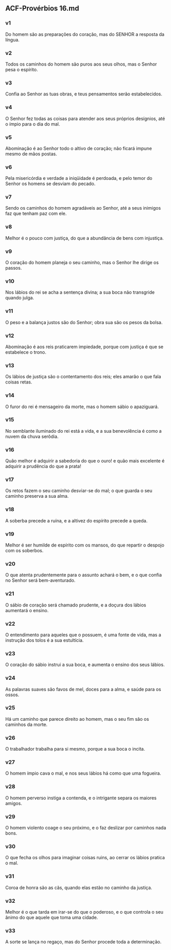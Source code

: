 ## ACF-Provérbios 16.md
### v1
 Do homem são as preparações do coração, mas do SENHOR a resposta da língua.
### v2
 Todos os caminhos do homem são puros aos seus olhos, mas o Senhor pesa o espírito.
### v3
 Confia ao Senhor as tuas obras, e teus pensamentos serão estabelecidos.
### v4
 O Senhor fez todas as coisas para atender aos seus próprios desígnios, até o ímpio para o dia do mal.
### v5
 Abominação é ao Senhor todo o altivo de coração; não ficará impune mesmo de mãos postas.
### v6
 Pela misericórdia e verdade a iniqüidade é perdoada, e pelo temor do Senhor os homens se desviam do pecado.
### v7
 Sendo os caminhos do homem agradáveis ao Senhor, até a seus inimigos faz que tenham paz com ele.
### v8
 Melhor é o pouco com justiça, do que a abundância de bens com injustiça.
### v9
 O coração do homem planeja o seu caminho, mas o Senhor lhe dirige os passos.
### v10
 Nos lábios do rei se acha a sentença divina; a sua boca não transgride quando julga.
### v11
 O peso e a balança justos são do Senhor; obra sua são os pesos da bolsa.
### v12
 Abominação é aos reis praticarem impiedade, porque com justiça é que se estabelece o trono.
### v13
 Os lábios de justiça são o contentamento dos reis; eles amarão o que fala coisas retas.
### v14
 O furor do rei é mensageiro da morte, mas o homem sábio o apaziguará.
### v15
 No semblante iluminado do rei está a vida, e a sua benevolência é como a nuvem da chuva serôdia.
### v16
 Quão melhor é adquirir a sabedoria do que o ouro! e quão mais excelente é adquirir a prudência do que a prata!
### v17
 Os retos fazem o seu caminho desviar-se do mal; o que guarda o seu caminho preserva a sua alma.
### v18
 A soberba precede a ruína, e a altivez do espírito precede a queda.
### v19
 Melhor é ser humilde de espírito com os mansos, do que repartir o despojo com os soberbos.
### v20
 O que atenta prudentemente para o assunto achará o bem, e o que confia no Senhor será bem-aventurado.
### v21
 O sábio de coração será chamado prudente, e a doçura dos lábios aumentará o ensino.
### v22
 O entendimento para aqueles que o possuem, é uma fonte de vida, mas a instrução dos tolos é a sua estultícia.
### v23
 O coração do sábio instrui a sua boca, e aumenta o ensino dos seus lábios.
### v24
 As palavras suaves são favos de mel, doces para a alma, e saúde para os ossos.
### v25
 Há um caminho que parece direito ao homem, mas o seu fim são os caminhos da morte.
### v26
 O trabalhador trabalha para si mesmo, porque a sua boca o incita.
### v27
 O homem ímpio cava o mal, e nos seus lábios há como que uma fogueira.
### v28
 O homem perverso instiga a contenda, e o intrigante separa os maiores amigos.
### v29
 O homem violento coage o seu próximo, e o faz deslizar por caminhos nada bons.
### v30
 O que fecha os olhos para imaginar coisas ruins, ao cerrar os lábios pratica o mal.
### v31
 Coroa de honra são as cãs, quando elas estão no caminho da justiça.
### v32
 Melhor é o que tarda em irar-se do que o poderoso, e o que controla o seu ânimo do que aquele que toma uma cidade.
### v33
 A sorte se lança no regaço, mas do Senhor procede toda a determinação.

